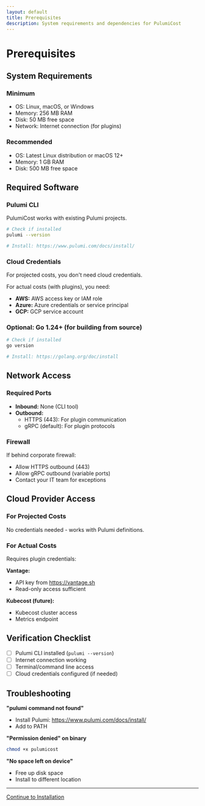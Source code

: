 ```yaml
---
layout: default
title: Prerequisites
description: System requirements and dependencies for PulumiCost
---
```


# Prerequisites

## System Requirements

### Minimum

- OS: Linux, macOS, or Windows
- Memory: 256 MB RAM
- Disk: 50 MB free space
- Network: Internet connection (for plugins)

### Recommended

- OS: Latest Linux distribution or macOS 12+
- Memory: 1 GB RAM
- Disk: 500 MB free space

## Required Software

### Pulumi CLI

PulumiCost works with existing Pulumi projects.

```bash
# Check if installed
pulumi --version

# Install: https://www.pulumi.com/docs/install/
```

### Cloud Credentials

For projected costs, you don't need cloud credentials.

For actual costs (with plugins), you need:
- **AWS:** AWS access key or IAM role
- **Azure:** Azure credentials or service principal
- **GCP:** GCP service account

### Optional: Go 1.24+ (for building from source)

```bash
# Check if installed
go version

# Install: https://golang.org/doc/install
```

## Network Access

### Required Ports

- **Inbound:** None (CLI tool)
- **Outbound:**
  - HTTPS (443): For plugin communication
  - gRPC (default): For plugin protocols

### Firewall

If behind corporate firewall:
- Allow HTTPS outbound (443)
- Allow gRPC outbound (variable ports)
- Contact your IT team for exceptions

## Cloud Provider Access

### For Projected Costs

No credentials needed - works with Pulumi definitions.

### For Actual Costs

Requires plugin credentials:

**Vantage:**
- API key from https://vantage.sh
- Read-only access sufficient

**Kubecost (future):**
- Kubecost cluster access
- Metrics endpoint

## Verification Checklist

- [ ] Pulumi CLI installed (`pulumi --version`)
- [ ] Internet connection working
- [ ] Terminal/command line access
- [ ] Cloud credentials configured (if needed)

## Troubleshooting

**"pulumi command not found"**
- Install Pulumi: https://www.pulumi.com/docs/install/
- Add to PATH

**"Permission denied" on binary**
```bash
chmod +x pulumicost
```

**"No space left on device"**
- Free up disk space
- Install to different location

---

[Continue to Installation](installation.md)
